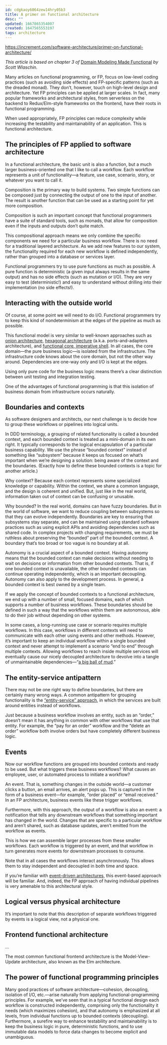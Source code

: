 ```yaml
---
id: cdgkaoy6064zew14hry05b3
title: A primer on functional architecture
desc: ""
updated: 1667865354007
created: 1647565553197
tags: architecture
---
```


https://increment.com/software-architecture/primer-on-functional-architecture/

_This article is based on chapter 3 of_ [Domain Modeling Made Functional](https://pragprog.com/book/swdddf/domain-modeling-made-functional) _by Scott Wlaschin._

Many articles on functional programming, or FP, focus on low-level coding practices (such as avoiding side effects) and FP-specific patterns (such as the dreaded monad). They don’t, however, touch on high-level design and architecture. Yet FP principles can be applied at larger scales. In fact, many popular frameworks and architectural styles, from serverless on the backend to Redux/Elm-style frameworks on the frontend, have their roots in functional programming.

When used appropriately, FP principles can reduce complexity while increasing the testability and maintainability of an application. This is functional architecture.

## The principles of FP applied to software architecture

In a functional architecture, the basic unit is also a function, but a much larger business-oriented one that I like to call a workflow. Each workflow represents a unit of functionality—a feature, use case, scenario, story, or whatever you want to call it.

Composition is the primary way to build systems. Two simple functions can be composed just by connecting the output of one to the input of another. The result is another function that can be used as a starting point for yet more composition.

Composition is such an important concept that functional programmers have a suite of standard tools, such as monads, that allow for composition even if the inputs and outputs don’t quite match.

This compositional approach means we only combine the specific components we need for a particular business workflow. There is no need for a traditional layered architecture. As we add new features to our system, the functionality required for each new workflow is defined independently, rather than grouped into a database or services layer.

Functional programmers try to use pure functions as much as possible. A pure function is deterministic (a given input always results in the same output) and has no side effects (such as mutation or I/O). They are very easy to test (deterministic!) and easy to understand without drilling into their implementation (no side effects!).

## Interacting with the outside world

Of course, at some point we will need to do I/O. Functional programmers try to keep this kind of nondeterminism at the edges of the pipeline as much as possible.

This functional model is very similar to well-known approaches such as [onion architecture](https://jeffreypalermo.com/2008/07/the-onion-architecture-part-1/), [hexagonal architecture](http://www.dossier-andreas.net/software_architecture/ports_and_adapters.html) (a.k.a. ports-and-adapters architecture), and [functional core, imperative shell](https://www.destroyallsoftware.com/screencasts/catalog/functional-core-imperative-shell). In all cases, the core domain—the pure business logic—is isolated from the infrastructure. The infrastructure code knows about the core domain, but not the other way around. Dependencies are one-way only and I/O is kept at the edges.

Using only pure code for the business logic means there’s a clear distinction between unit testing and integration testing.

One of the advantages of functional programming is that this isolation of business domain from infrastructure occurs naturally.

## Boundaries and contexts

As software designers and architects, our next challenge is to decide how to group these workflows or pipelines into logical units.

In DDD terminology, a grouping of related functionality is called a bounded context, and each bounded context is treated as a mini-domain in its own right. It typically corresponds to the logical encapsulation of a particular business capability. We use the phrase “bounded context” instead of something like “subsystem” because it keeps us focused on what’s important when we’re designing a solution: being aware of the context and the boundaries. (Exactly how to define these bounded contexts is a topic for another article.)

Why context? Because each context represents some specialized knowledge or capability. Within the context, we share a common language, and the design is coherent and unified. But, just like in the real world, information taken out of context can be confusing or unusable.

Why bounded? In the real world, domains can have fuzzy boundaries. But in the world of software, we want to reduce coupling between subsystems so that they can evolve independently. Boundaries are key to ensuring that subsystems stay separate, and can be maintained using standard software practices such as using explicit APIs and avoiding dependencies such as shared code. In complex projects with changing requirements, we must be ruthless about preserving the “bounded” part of the bounded context. A boundary that’s too broad or too vague is no boundary at all.

Autonomy is a crucial aspect of a bounded context. Having autonomy means that the bounded context can make decisions without needing to wait on decisions or information from other bounded contexts. That is, if one bounded context is unavailable, the other bounded contexts can continue operating independently, which is an important decoupling. Autonomy can also apply to the development process. In general, a bounded context is best owned by a single team.

If we apply the concept of bounded contexts to a functional architecture, we end up with a number of small, focused domains, each of which supports a number of business workflows. These boundaries should be defined in such a way that the workflows within them are autonomous, able to do their job without depending on other systems.

In some cases, a long-running use case or scenario requires multiple workflows. In this case, workflows in different contexts will need to communicate with each other using events and other methods. However, it’s important to keep an individual workflow within a single bounded context and never attempt to implement a scenario “end to end” through multiple contexts. Allowing workflows to reach inside multiple services will eventually cause our nicely decoupled architecture to devolve into a tangle of unmaintainable dependencies—“[a big ball of mud](http://laputan.org/mud/).”

## The entity-service antipattern

There may not be one right way to define boundaries, but there are certainly many wrong ways. A common antipattern for grouping functionality is the [“entity-service” approach](https://www.michaelnygard.com/blog/2017/12/the-entity-service-antipattern/), in which the services are built around entities instead of workflows.

Just because a business workflow involves an entity, such as an “order,” doesn’t mean it has anything in common with other workflows that use that entity. For example, the “pay for an order” workflow and the “delete an order” workflow both involve orders but have completely different business logic.

## Events

Now our workflow functions are grouped into bounded contexts and ready to be used. But what triggers these business workflows? What causes an employee, user, or automated process to initiate a workflow?

An event. That is, something changes in the outside world—a customer clicks a button, an email arrives, an alert pops up. This is captured in the form of a business event—for example, “order placed” or “email received.” In an FP architecture, business events like these trigger workflows.

Furthermore, with this approach, the output of a workflow is also an event: a notification that tells any downstream workflows that something important has changed in the world. Changes that are specific to a particular workflow and aren’t shared, such as database updates, aren’t emitted from the workflow as events.

This is how we can assemble larger processes from these smaller workflows. Each workflow is triggered by an event, and that workflow in turn generates more events for downstream processes to consume.

Note that in all cases the workflows interact asynchronously. This allows them to stay independent and decoupled in both time and space.

If you’re familiar with [event-driven architectures](https://www.enterpriseintegrationpatterns.com/docs/EDA.pdf), this event-based approach will be familiar. And, indeed, the FP approach of having individual pipelines is very amenable to this architectural style.

## Logical versus physical architecture

It’s important to note that this description of separate workflows triggered by events is a logical view, not a physical one.

## Frontend functional architecture

...

The most common functional frontend architecture is the Model-View-Update architecture, also known as the Elm architecture.

## The power of functional programming principles

Many good practices of software architecture—cohesion, decoupling, isolation of I/O, etc.—arise naturally from applying functional-programming principles. For example, we’ve seen that in a typical functional design each workflow is constructed independently, comprising only the functionality it needs (which maximizes cohesion), and that autonomy is emphasized at all levels, from individual functions up to bounded contexts (decoupling). Furthermore, a surefire way to enhance testability and maintainability is to keep the business logic in pure, deterministic functions, and to use immutable data models to force data changes to become explicit and unambiguous.
